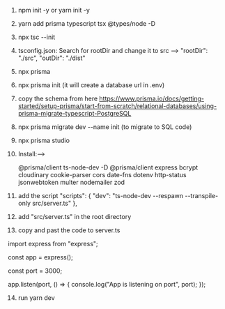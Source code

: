 1. npm init -y or yarn init -y
2. yarn add prisma typescript tsx @types/node -D
3. npx tsc --init
4. tsconfig.json:
   Search for rootDir and change it to src --> "rootDir": "./src", "outDir": "./dist"
5. npx prisma
6. npx prisma init (it will create a database url in .env)
7. copy the schema from here
   https://www.prisma.io/docs/getting-started/setup-prisma/start-from-scratch/relational-databases/using-prisma-migrate-typescript-PostgreSQL

8. npx prisma migrate dev --name init (to migrate to SQL code)
9. npx prisma studio

10. Install:-->

    @prisma/client
    ts-node-dev -D
    @prisma/client
    express
    bcrypt
    cloudinary
    cookie-parser
    cors
    date-fns
    dotenv
    http-status
    jsonwebtoken
    multer
    nodemailer
    zod

11. add the script
    "scripts": {
    "dev": "ts-node-dev --respawn --transpile-only src/server.ts"
    },

12. add "src/server.ts" in the root directory
13. copy and past the code to server.ts

import express from "express";

const app = express();

const port = 3000;

app.listen(port, () => {
console.log("App is listening on port", port);
});

14. run yarn dev
